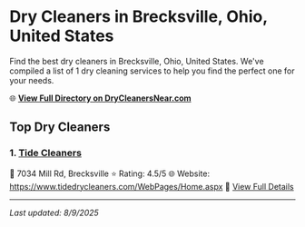 # Dry Cleaners in Brecksville, Ohio, United States

Find the best dry cleaners in Brecksville, Ohio, United States. We've compiled a list of 1 dry cleaning services to help you find the perfect one for your needs.

🌐 **[View Full Directory on DryCleanersNear.com](https://drycleanersnear.com/city/US/Ohio/Brecksville)**

## Top Dry Cleaners

### 1. [Tide Cleaners](https://drycleanersnear.com/dryCleaner/6875b6919b5c02c2ea278046/tide-cleaners)
📍 7034 Mill Rd, Brecksville
⭐ Rating: 4.5/5
🌐 Website: https://www.tidedrycleaners.com/WebPages/Home.aspx
🔗 [View Full Details](https://drycleanersnear.com/dryCleaner/6875b6919b5c02c2ea278046/tide-cleaners)


---

*Last updated: 8/9/2025*
